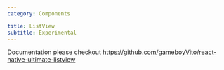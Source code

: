 ```yaml
---
category: Components

title: ListView
subtitle: Experimental
---
```


Documentation please checkout https://github.com/gameboyVito/react-native-ultimate-listview
